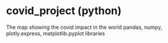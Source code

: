 # covid_project (python)
The map showing the covid impact in the world
pandas, numpy, plotly.express, matplotlib.pyplot libraries

